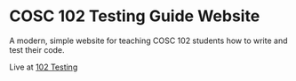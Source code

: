 # COSC 102 Testing Guide Website

A modern, simple website for teaching COSC 102 students how to write and test their code.

Live at [102 Testing](https://www.102testing.site)

